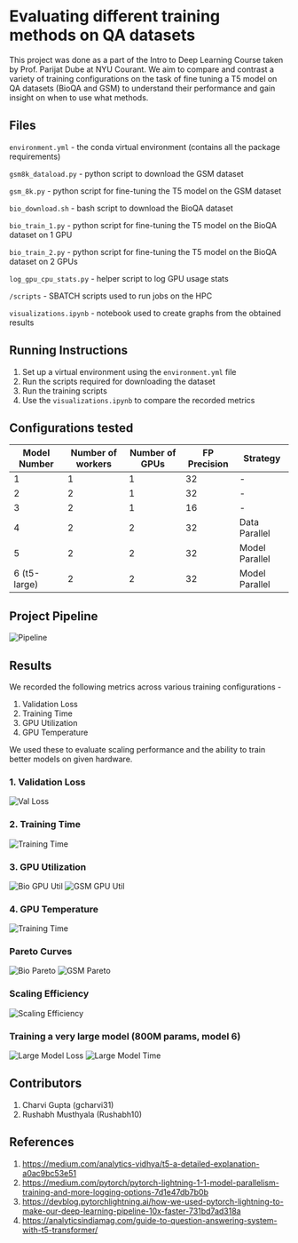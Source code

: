 # Evaluating different training methods on QA datasets

This project was done as a part of the Intro to Deep Learning Course taken by Prof. Parijat Dube at NYU Courant. We aim to compare and contrast a variety of training configurations on the task of fine tuning a T5 model on QA datasets (BioQA and GSM) to understand their performance and gain insight on when to use what methods.

## Files

`environment.yml` - the conda virtual environment (contains all the package requirements) 

`gsm8k_dataload.py` - python script to download the GSM dataset

`gsm_8k.py` - python script for fine-tuning the T5 model on the GSM dataset

`bio_download.sh` - bash script to download the BioQA dataset

`bio_train_1.py` - python script for fine-tuning the T5 model on the BioQA dataset on 1 GPU

`bio_train_2.py` - python script for fine-tuning the T5 model on the BioQA dataset on 2 GPUs

`log_gpu_cpu_stats.py` - helper script to log GPU usage stats

`/scripts` - SBATCH scripts used to run jobs on the HPC

`visualizations.ipynb` - notebook used to create graphs from the obtained results

## Running Instructions

1) Set up a virtual environment using the `environment.yml` file
2) Run the scripts required for downloading the dataset
3) Run the training scripts 
4) Use the `visualizations.ipynb` to compare the recorded metrics


## Configurations tested

| Model Number | Number of workers | Number of GPUs | FP Precision | Strategy       |
|--------------|-------------------|----------------|--------------|----------------|
| 1            | 1                 | 1              | 32           | -              |
| 2            | 2                 | 1              | 32           | -              |
| 3            | 2                 | 1              | 16           | -              |
| 4            | 2                 | 2              | 32           | Data Parallel  |
| 5            | 2                 | 2              | 32           | Model Parallel |
| 6 (t5-large) | 2                 | 2              | 32           | Model Parallel |


## Project Pipeline
![Pipeline](/graphs_new/sol_arch.png)

## Results
We recorded the following metrics across various training configurations - 
1) Validation Loss
2) Training Time
3) GPU Utilization
4) GPU Temperature

We used these to evaluate scaling performance and the ability to train better models on given hardware.

### 1. Validation Loss
![Val Loss](/graphs_new/val_loss.png)

### 2. Training Time
![Training Time](/graphs_new/training_time.png)

### 3. GPU Utilization
![Bio GPU Util](/graphs_new/gpu_3_bio.png)
![GSM GPU Util](/graphs_new/gpu_3_gsm.png)

### 4. GPU Temperature
![Training Time](/graphs_new/max_temp.png)

### Pareto Curves
![Bio Pareto](/graphs_new/pareto_bio.png)
![GSM Pareto](/graphs_new/pareto_gsm.png)

### Scaling Efficiency
![Scaling Efficiency](/graphs_new/scaling_performance.png)

### Training a very large model (800M params, model 6)
![Large Model Loss](/graphs_new/big_model_loss.png)
![Large Model Time](/graphs_new/big_model_time.png)

## Contributors

1) Charvi Gupta (gcharvi31)
2) Rushabh Musthyala (Rushabh10)

## References
1) https://medium.com/analytics-vidhya/t5-a-detailed-explanation-a0ac9bc53e51
2) https://medium.com/pytorch/pytorch-lightning-1-1-model-parallelism-training-and-more-logging-options-7d1e47db7b0b
3) https://devblog.pytorchlightning.ai/how-we-used-pytorch-lightning-to-make-our-deep-learning-pipeline-10x-faster-731bd7ad318a
4) https://analyticsindiamag.com/guide-to-question-answering-system-with-t5-transformer/
